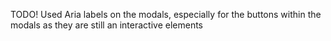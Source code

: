 TODO!
Used Aria labels on the modals, especially for the buttons within the modals as they are still an interactive elements